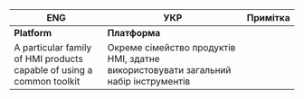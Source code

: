 | ENG                                                          | УКР                                                          | Примітка |
| ------------------------------------------------------------ | ------------------------------------------------------------ | -------- |
| **Platform**                                                 | **Платформа**                                                |          |
| A particular family of HMI products capable of using a common toolkit | Окреме сімейство продуктів HMI, здатне використовувати загальний набір інструментів |          |